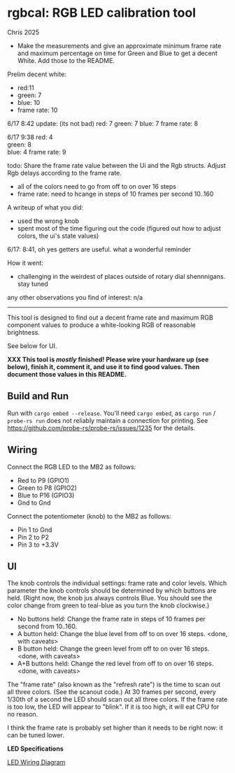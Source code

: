 # rgbcal: RGB LED calibration tool
Chris 2025

- Make the measurements and give an approximate minimum frame rate and maximum percentage on time for Green and Blue to get a decent White. Add those to the README.

Prelim decent white:
- red:11
- green: 7
- blue: 10
- frame rate: 10
<currently does not have framerate fully working yet>

6/17 8:42 update: (its not bad)
red: 7
green: 7
blue: 7
frame rate: 8

6/17 9:38
red: 4        
green: 8     
blue: 4 
frame rate: 9 


todo:
Share the frame rate value between the Ui and the Rgb structs.
Adjust Rgb delays according to the frame rate.


- all of the colors need to go from off to on over 16 steps
- frame rate: need to hcange in steps of 10 frames per second 10..160

A writeup of what you did:
- used the wrong knob
- spent most of the time figuring out the code (figured out how to adjust colors, the ui's state values)

6/17: 8:41, oh yes getters are useful. what a wonderful reminder

How it went:
- challenging in the weirdest of places outside of rotary dial shennnigans. stay tuned

any other observations you find of interest: n/a

----------------------------------------------------------------------------
This tool is designed to find out a decent frame rate and
maximum RGB component values to produce a white-looking RGB
of reasonable brightness.

See below for UI.

**XXX This tool is *mostly* finished! Please wire your
hardware up (see below), finish it, comment it, and use it
to find good values. Then document those values in this
README.**

## Build and Run

Run with `cargo embed --release`. You'll need `cargo embed`, as
`cargo run` / `probe-rs run` does not reliably maintain a
connection for printing. See
https://github.com/probe-rs/probe-rs/issues/1235 for the
details.

## Wiring
 
Connect the RGB LED to the MB2 as follows:

* Red to P9 (GPIO1)
* Green to P8 (GPIO2)
* Blue to P16 (GPIO3)
* Gnd to Gnd

Connect the potentiometer (knob) to the MB2 as follows:

* Pin 1 to Gnd
* Pin 2 to P2
* Pin 3 to +3.3V

## UI

The knob controls the individual settings: frame rate and
color levels. Which parameter the knob controls should be
determined by which buttons are held. (Right now, the knob
jus always controls Blue. You should see the color change
from green to teal-blue as you turn the knob clockwise.)

* No buttons held: Change the frame rate in steps of 10
  frames per second from 10..160. <done>
* A button held: Change the blue level from off to on over
  16 steps. <done, with caveats>
* B button held: Change the green level from off to on over
  16 steps. <done, with caveats>
* A+B buttons held: Change the red level from off to on over
  16 steps. <done, with caveats>

The "frame rate" (also known as the "refresh rate") is the
time to scan out all three colors. (See the scanout code.)
At 30 frames per second, every 1/30th of a second the LED
should scan out all three colors. If the frame rate is too
low, the LED will appear to "blink". If it is too high, it
will eat CPU for no reason. <in progress>

I think the frame rate is probably set higher than it needs
to be right now: it can be tuned lower.

**LED Specifications**

[LED Wiring Diagram](https://docs.sunfounder.com/projects/sf-components/en/latest/component_rgb_led.html#:~:text=We%20use%20the%20common%20cathode%20one.&text=An%20RGB%20LED%20has%204,%2C%20GND%2C%20Green%20and%20Blue)
